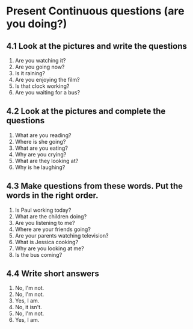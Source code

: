# Present Continuous questions (are you doing?)
## 4.1 Look at the pictures and write the questions
1. Are you watching it?
2. Are you going now?
3. Is it raining?
4. Are you enjoying the film?
5. Is that clock working?
6. Are you waiting for a bus?
## 4.2 Look at the pictures and complete the questions
1. What are you reading?
2. Where is she going?
3. What are you eating?
4. Why are you crying?
5. What are they looking at?
6. Why is he laughing?
## 4.3 Make questions from these words. Put the words in the right order.
1. Is Paul working today?
2. What are the children doing?
3. Are you listening to me?
4. Where are your friends going?
5. Are your parents watching television?
6. What is Jessica cooking?
7. Why are you looking at me?
8. Is the bus coming?
## 4.4 Write short answers
1. No, I'm not.
2. No, I'm not.
3. Yes, I am.
4. No, it isn't.
5. No, I'm not.
6. Yes, I am.
